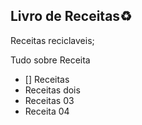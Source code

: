 ## Livro de Receitas:recycle:

Receitas reciclaveis;

Tudo sobre Receita

- [] Receitas
- Receitas dois 
- Receitas 03
- Receita 04